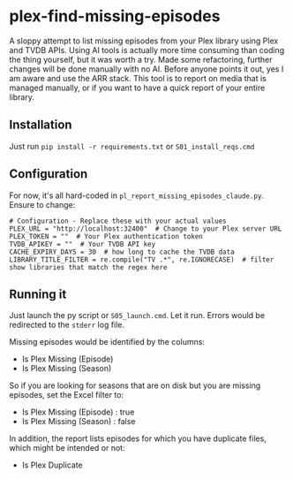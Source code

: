# plex-find-missing-episodes
A sloppy attempt to list missing episodes from your Plex library using Plex and TVDB APIs. Using AI tools is actually more time consuming than coding the thing yourself, but it was worth a try.
Made some refactoring, further changes will be done manually with no AI.
Before anyone points it out, yes I am aware and use the ARR stack. This tool is to report on media that is managed manually, or if you want to have a quick report of your entire library.

## Installation
Just run `pip install -r requirements.txt` or `S01_install_reqs.cmd`

## Configuration
For now, it's all hard-coded in `pl_report_missing_episodes_claude.py`. Ensure to change:

```
# Configuration - Replace these with your actual values
PLEX_URL = "http://localhost:32400"  # Change to your Plex server URL
PLEX_TOKEN = ""  # Your Plex authentication token
TVDB_APIKEY = ""  # Your TVDB API key
CACHE_EXPIRY_DAYS = 30  # how long to cache the TVDB data
LIBRARY_TITLE_FILTER = re.compile("TV .*", re.IGNORECASE)  # filter show libraries that match the regex here
```

## Running it
Just launch the py script or `S05_launch.cmd`. Let it run. Errors would be redirected to the `stderr` log file.

Missing episodes would be identified by the columns:
- Is Plex Missing (Episode)
- Is Plex Missing (Season)

So if you are looking for seasons that are on disk but you are missing episodes, set the Excel filter to:
- Is Plex Missing (Episode) : true
- Is Plex Missing (Season) : false

In addition, the report lists episodes for which you have duplicate files, which might be intended or not:
- Is Plex Duplicate
